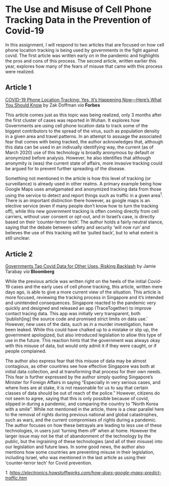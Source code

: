 # The Use and Misuse of Cell Phone Tracking Data in the Prevention of Covid-19

In this assignment, I will respond to two articles that are focused on how cell phone location tracking is being used by governments in the fight against covid. The first article was written early on in the pandemic and highlights the pros and cons of this process. The second article, written earlier this year, explores how many of the fears of misuse that came with this process were realized.

## Article 1
[COVID-19 Phone Location Tracking: Yes, It’s Happening Now—Here’s What You Should Know](https://www.forbes.com/sites/zakdoffman/2020/03/27/covid-19-phone-location-tracking-its-moving-fast-this-is-whats-happening-now/?sh=6a78c40911d3) by Zak Doffman *via* **Forbes**

This article comes just as this topic was being realized, only 3 months after the first cluster of cases was reported in Wuhan. It explores how Governments are using cell phone location data to track some of the biggest contributors to the spread of the virus, such as population density in a given area and travel patterns. In an attempt to assuage the associated fear that comes with being tracked, the author acknowledges that, although this data can be used in an indivually identifying way, the current (as of March 2020) use of this technology is broadly anonymous by default or anonymized before analysis. However, he also identifies that although anonymity is (was) the current state of affairs, more invasive tracking could be argued for to prevent further spreading of the disease. 

Something not mentioned in the article is how this level of tracking (or surveillance) is already used in other realms. A primary example being how Google Maps uses amalgamated and anonymized tracking data from those using the service to detect and report things such as traffic in a given area<sup>1</sup>. There is an important distinction there however, as google maps is an elective service (even if many people don’t know how to turn the tracking off), while this new government tracking is often coming directly from cell carriers, without user consent or opt-out, and in Israel’s case, is directly based on their ‘counter-terror tech’.  The author holds a fairly neutral stance, saying that the debate between safety and security ‘will now run’ and believes the use of this tracking will be ‘pulled back’, but to what extent is still unclear.   

## Article 2
[Governments Tap Covid Data for Other Uses, Risking Backlash](https://www.bloomberg.com/news/articles/2021-01-31/governments-exploit-covid-data-for-other-uses-risking-backlash) by Jamie Tarabay *via* **Bloomberg**  

While the previous article was written right on the heels of the initial Covid-19 cases and the early uses of cell phone tracking, this article, written mere days ago, is able to give a more current view of the situation. This article is more focused, reviewing the tracking process in Singapore and it’s intended and unintended consequences. Singapore reacted to the pandemic very quickly and designed and released an app (TraceTogether) to improve contact tracing data. This app was initially very transparent, both ‘publish\[ing\] the source code and promised strict limits on data use.’ However, new uses of the data, such as in a murder investigation, have been leaked. While this could have chalked up to a mistake or slip up, the government apologized, but also introduced legislation to allow this type of use in the future. This reaction hints that the government was always okay with this misuse of data, but would only admit it if they were caught, or if people complained. 

The author also express fear that this misuse of data may be almost contagious, as other countries see how effective Singapore was both at initial data collection, and at transforming that process for their own needs. This fear is further expressed by the author simply quoting Singapore’s Minister for Foreign Affairs in saying “Especially in very serious cases, and where lives are at stake, it is not reasonable for us to say that certain classes of data should be out of reach of the police.” However, citizens do not seem to agree, saying that this is only possible because of covid, slipped in during a pandemic, and comparing the country to “North Korea with a smile”. While not mentioned in the article, there is a clear parallel here to the removal of rights during previous national and global catastrophes, such as wars, and the current compromises of rights during a pandemic. The author focuses on how these betrayals are leading to less use of these technologies, in users just ‘turning them off’ when at home. However the larger issue may not be that of abandonment of the technology by the public, but the ingraining of these technologies (and all of their misuse) into our legislation and future laws. In some good news, the author also mentions how some countries are preventing misuse in their legislation, including Israel, who was mentioned in the last article as using their ‘counter-terror tech’ for Covid prevention. 





*1. https://electronics.howstuffworks.com/how-does-google-maps-predict-traffic.htm*